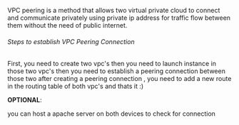 
VPC peering is a method that allows two virtual private cloud to connect and communicate privately using private ip address for traffic flow between them without the need of public internet.

###### Steps to establish VPC Peering Connection

First, you need to create two vpc's 
then you need to launch instance in those two vpc's 
then you need to establish a peering connection between those two
after creating a peering connection , you need to add a new route in the routing table of both vpc's and thats it :)


**OPTIONAL**:

you can host a apache server on both devices to check for connection
